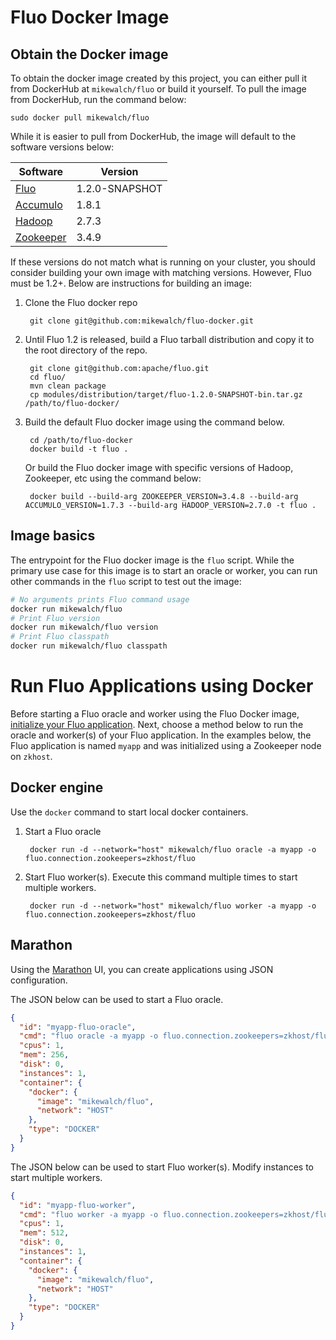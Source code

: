 # Fluo Docker Image

## Obtain the Docker image

To obtain the docker image created by this project, you can either pull it from DockerHub at
`mikewalch/fluo` or build it yourself. To pull the image from DockerHub, run the command below:

    sudo docker pull mikewalch/fluo

While it is easier to pull from DockerHub, the image will default to the software versions below:

| Software    | Version        |
|-------------|----------------|
| [Fluo]      | 1.2.0-SNAPSHOT |
| [Accumulo]  | 1.8.1          |
| [Hadoop]    | 2.7.3          |
| [Zookeeper] | 3.4.9          |

If these versions do not match what is running on your cluster, you should consider building
your own image with matching versions. However, Fluo must be 1.2+. Below are instructions for
building an image:

1. Clone the Fluo docker repo

        git clone git@github.com:mikewalch/fluo-docker.git

2. Until Fluo 1.2 is released, build a Fluo tarball distribution and copy it to the root
   directory of the repo.

        git clone git@github.com:apache/fluo.git
        cd fluo/
        mvn clean package
        cp modules/distribution/target/fluo-1.2.0-SNAPSHOT-bin.tar.gz /path/to/fluo-docker/

3. Build the default Fluo docker image using the command below.

        cd /path/to/fluo-docker
        docker build -t fluo .

   Or build the Fluo docker image with specific versions of Hadoop, Zookeeper, etc using the command below:

        docker build --build-arg ZOOKEEPER_VERSION=3.4.8 --build-arg ACCUMULO_VERSION=1.7.3 --build-arg HADOOP_VERSION=2.7.0 -t fluo .

## Image basics

The entrypoint for the Fluo docker image is the `fluo` script. While the primary use
case for this image is to start an oracle or worker, you can run other commands in the
`fluo` script to test out the image:

```bash
# No arguments prints Fluo command usage
docker run mikewalch/fluo
# Print Fluo version
docker run mikewalch/fluo version
# Print Fluo classpath
docker run mikewalch/fluo classpath
```

# Run Fluo Applications using Docker

Before starting a Fluo oracle and worker using the Fluo Docker image, [initialize your Fluo application][application]. 
Next, choose a method below to run the oracle and worker(s) of your Fluo application. In the examples below, the Fluo
application is named `myapp` and was initialized using a Zookeeper node on `zkhost`.

## Docker engine

Use the `docker` command to start local docker containers.

1. Start a Fluo oracle

        docker run -d --network="host" mikewalch/fluo oracle -a myapp -o fluo.connection.zookeepers=zkhost/fluo

2. Start Fluo worker(s). Execute this command multiple times to start multiple workers.

        docker run -d --network="host" mikewalch/fluo worker -a myapp -o fluo.connection.zookeepers=zkhost/fluo

## Marathon

Using the [Marathon] UI, you can create applications using JSON configuration.

The JSON below can be used to start a Fluo oracle.

```json
{
  "id": "myapp-fluo-oracle",
  "cmd": "fluo oracle -a myapp -o fluo.connection.zookeepers=zkhost/fluo",
  "cpus": 1,
  "mem": 256,
  "disk": 0,
  "instances": 1,
  "container": {
    "docker": {
      "image": "mikewalch/fluo",
      "network": "HOST"
    },
    "type": "DOCKER"
  }
}
```

The JSON below can be used to start Fluo worker(s). Modify instances to start multiple workers.

```json
{
  "id": "myapp-fluo-worker",
  "cmd": "fluo worker -a myapp -o fluo.connection.zookeepers=zkhost/fluo",
  "cpus": 1,
  "mem": 512,
  "disk": 0,
  "instances": 1,
  "container": {
    "docker": {
      "image": "mikewalch/fluo",
      "network": "HOST"
    },
    "type": "DOCKER"
  }
}
```

[Fluo]: https://fluo.apache.org/
[Accumulo]: https://accumulo.apache.org/
[Hadoop]: https://hadoop.apache.org/
[Zookeeper]: https://zookeeper.apache.org/
[application]: https://github.com/apache/fluo/blob/master/docs/applications.md
[Marathon]: https://mesosphere.github.io/marathon/
